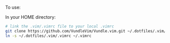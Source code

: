 To use:

In your HOME directory:

```bash
# link the .vim/.vimrc file to your local .vimrc
git clone https://github.com/VundleVim/Vundle.vim.git ~/.dotfiles/.vim/bundle/vundle.vim
ln -s ~/.dotfiles/.vim/.vimrc ~/.vimrc
```
